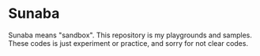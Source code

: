 # Sunaba
Sunaba means "sandbox". This repository is my playgrounds and samples.
These codes is just experiment or practice, and sorry for not clear codes.
